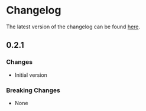 # Changelog

The latest version of the changelog can be found [here](https://github.com/Azure/bicep-registry-modules/blob/main/avm/res/network/application-security-group/CHANGELOG.md).

## 0.2.1

### Changes

- Initial version

### Breaking Changes

- None

